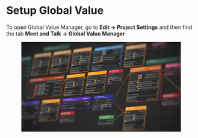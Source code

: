 # Setup Global Value

To open Global Value Manager, go to **Edit -> Project Settings** and then find the tab **Meet and Talk -> Global Value Manager**

<figure><img src="../.gitbook/assets/MAT_Background.png" alt=""><figcaption></figcaption></figure>


